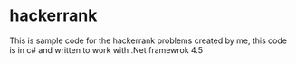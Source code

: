 # hackerrank
This is sample code for the hackerrank problems created by me, this code is in c# and written to work with .Net framewrok 4.5
